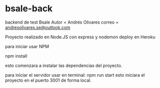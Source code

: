 # bsale-back
backend de test Bsale
Autor = Andrés Olivares
correo = andresolivares.se@outlook.com

Proyecto realizado en Node.JS con express y nodemon
deploy en Heroku

para iniciar usar NPM

npm install 

esto comenzara a instalar las dependencias del proyecto.

para iniciar el servidor usar en terminal: npm run start 
esto iniciara el proyecto en el puerto 3001 de forma local.
